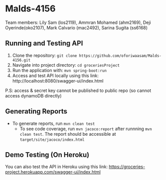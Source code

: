 # Malds-4156
Team members: Lily Sam (los2119), Ammran Mohamed (ahm2169), Deji Oyerinde(oko2107), Mark Calvario (mac2492), Sarina Sugita (ss6168)

## Running and Testing API
1. Clone the repository: `git clone https://github.com/oforiwaasam/Malds-4156.git`
2. Navigate into project directory: `cd groceriesProject`
3. Run the application with: `mvn spring-boot:run`
4. Access and test API locally using this link: http://localhost:8080/swagger-ui/index.html


P.S: access & secret key cannot be published to public repo (so cannot access dynamoDB directly) 

## Generating Reports
- To generate reports, run `mvn clean test`
    - To see code coverage, run `mvn jacoco:report` after runnning `mvn clean test`. The report should be accessible at `target/site/jacoco/index.html`
## Demo Testing (On Heroku)
You can also test the API in Heroku using this link: https://groceries-project.herokuapp.com/swagger-ui/index.html
